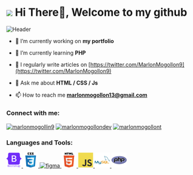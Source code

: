 # <img width="100" src="https://media3.giphy.com/media/gjrYDwbjnK8x36xZIO/giphy.gif?cid=ecf05e47vokcwj1fbrrhud851ws76sfuy9umqkfo4eqlvffb&ep=v1_gifs_related&rid=giphy.gif&ct=s"/> Hi There👋, Welcome to my github

![Header](./header-image-name.png)


- 🔭 I’m currently working on **my portfolio**

- 🌱 I’m currently learning **PHP**

- 📝 I regularly write articles on [https://twitter.com/MarlonMogollon9](https://twitter.com/MarlonMogollon9)

- 💬 Ask me about **HTML / CSS / Js**

- 📫 How to reach me **marlonmogollon13@gmail.com**

<h3 align="left">Connect with me:</h3>
<p align="left">
<a href="https://twitter.com/marlonmogollin9" target="blank"><img align="center" src="https://raw.githubusercontent.com/rahuldkjain/github-profile-readme-generator/master/src/images/icons/Social/twitter.svg" alt="marlonmogollin9" height="30" width="40" /></a>
<a href="https://fb.com/marlonmogollondev" target="blank"><img align="center" src="https://raw.githubusercontent.com/rahuldkjain/github-profile-readme-generator/master/src/images/icons/Social/facebook.svg" alt="marlonmogollondev" height="30" width="40" /></a>
<a href="https://instagram.com/marlonmogollont" target="blank"><img align="center" src="https://raw.githubusercontent.com/rahuldkjain/github-profile-readme-generator/master/src/images/icons/Social/instagram.svg" alt="marlonmogollont" height="30" width="40" /></a>
</p>

<h3 align="left">Languages and Tools:</h3>
<p align="left"> <a href="https://getbootstrap.com" target="_blank" rel="noreferrer"> <img src="https://raw.githubusercontent.com/devicons/devicon/master/icons/bootstrap/bootstrap-plain-wordmark.svg" alt="bootstrap" width="40" height="40"/> </a> <a href="https://www.w3schools.com/css/" target="_blank" rel="noreferrer"> <img src="https://raw.githubusercontent.com/devicons/devicon/master/icons/css3/css3-original-wordmark.svg" alt="css3" width="40" height="40"/> </a> <a href="https://www.figma.com/" target="_blank" rel="noreferrer"> <img src="https://www.vectorlogo.zone/logos/figma/figma-icon.svg" alt="figma" width="40" height="40"/> </a> <a href="https://www.w3.org/html/" target="_blank" rel="noreferrer"> <img src="https://raw.githubusercontent.com/devicons/devicon/master/icons/html5/html5-original-wordmark.svg" alt="html5" width="40" height="40"/> </a> <a href="https://developer.mozilla.org/en-US/docs/Web/JavaScript" target="_blank" rel="noreferrer"> <img src="https://raw.githubusercontent.com/devicons/devicon/master/icons/javascript/javascript-original.svg" alt="javascript" width="40" height="40"/> </a> <a href="https://www.mysql.com/" target="_blank" rel="noreferrer"> <img src="https://raw.githubusercontent.com/devicons/devicon/master/icons/mysql/mysql-original-wordmark.svg" alt="mysql" width="40" height="40"/> </a> <a href="https://www.php.net" target="_blank" rel="noreferrer"> <img src="https://raw.githubusercontent.com/devicons/devicon/master/icons/php/php-original.svg" alt="php" width="40" height="40"/> </a> </p>
